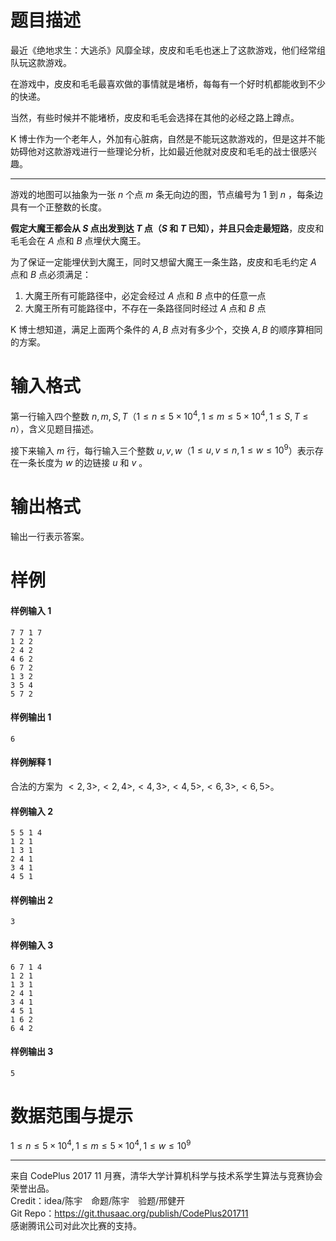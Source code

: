 
# 题目描述

最近《绝地求生：大逃杀》风靡全球，皮皮和毛毛也迷上了这款游戏，他们经常组队玩这款游戏。

在游戏中，皮皮和毛毛最喜欢做的事情就是堵桥，每每有一个好时机都能收到不少的快递。

当然，有些时候并不能堵桥，皮皮和毛毛会选择在其他的必经之路上蹲点。

K 博士作为一个老年人，外加有心脏病，自然是不能玩这款游戏的，但是这并不能妨碍他对这款游戏进行一些理论分析，比如最近他就对皮皮和毛毛的战士很感兴趣。

<hr style='color: #ddd; margin-bottom: 1em'>

游戏的地图可以抽象为一张 $n$ 个点 $m$ 条无向边的图，节点编号为 $1$ 到 $n$ ，每条边具有一个正整数的长度。

**假定大魔王都会从 $S$ 点出发到达 $T$ 点（$S$ 和 $T$ 已知），并且只会走最短路**，皮皮和毛毛会在 $A$ 点和 $B$ 点埋伏大魔王。

为了保证一定能埋伏到大魔王，同时又想留大魔王一条生路，皮皮和毛毛约定 $A$ 点和 $B$ 点必须满足：

1. 大魔王所有可能路径中，必定会经过 $A$ 点和 $B$ 点中的任意一点
2. 大魔王所有可能路径中，不存在一条路径同时经过 $A$ 点和 $B$ 点

K 博士想知道，满足上面两个条件的 $A,B$ 点对有多少个，交换 $A,B$ 的顺序算相同的方案。

# 输入格式

第一行输入四个整数 $n,m,S,T$（$1 \le n \le 5 \times 10^4, 1 \le m \le 5 \times 10^4, 1 \le S,T \le n$），含义见题目描述。

接下来输入 $m$ 行，每行输入三个整数 $u,v,w$（$1 \le u,v \le n, 1 \le w \le 10^9$）表示存在一条长度为 $w$ 的边链接 $u$ 和 $v$ 。

# 输出格式

输出一行表示答案。

# 样例

#### 样例输入 1
```plain
7 7 1 7
1 2 2
2 4 2
4 6 2
6 7 2
1 3 2
3 5 4
5 7 2
```

#### 样例输出 1
```plain
6
```

#### 样例解释 1
合法的方案为 $<2,3>,<2,4>,<4,3>,<4,5>,<6,3>,<6,5>$。

#### 样例输入 2
```plain
5 5 1 4
1 2 1
1 3 1
2 4 1
3 4 1
4 5 1
```

#### 样例输出 2
```plain
3
```

#### 样例输入 3
```plain
6 7 1 4
1 2 1
1 3 1
2 4 1
3 4 1
4 5 1
1 6 2
6 4 2
```

#### 样例输出 3
```plain
5
```


# 数据范围与提示

$1 \le n \le 5 \times 10^4, 1 \le m \le 5 \times 10^4, 1 \le w \le 10^9$

<hr style='color: #ddd; margin-bottom: 1em'>

来自 CodePlus 2017 11 月赛，清华大学计算机科学与技术系学生算法与竞赛协会 荣誉出品。  
Credit：idea/陈宇　命题/陈宇　验题/邢健开  
Git Repo：https://git.thusaac.org/publish/CodePlus201711  
感谢腾讯公司对此次比赛的支持。

